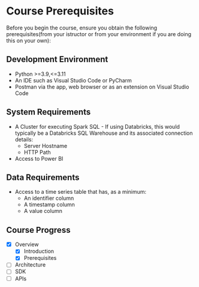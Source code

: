 # Course Prerequisites

Before you begin the course, ensure you obtain the following prerequisites(from your istructor or from your environment if you are doing this on your own):

## Development Environment
- Python >=3.9,<=3.11
- An IDE such as Visual Studio Code or PyCharm
- Postman via the app, web browser or as an extension on Visual Studio Code

## System Requirements
- A Cluster for executing Spark SQL - If using Databricks, this would typically be a Databricks SQL Warehouse and its associated connection details:
    - Server Hostname
    - HTTP Path
- Access to Power BI

## Data Requirements
- Access to a time series table that has, as a minimum:
    - An identifier column
    - A timestamp column
    - A value column
 
## Course Progress

-   [X] Overview
    -  [X] Introduction
    -  [X] Prerequisites
-   [ ] Architecture
-   [ ] SDK
-   [ ] APIs